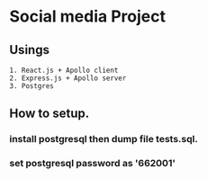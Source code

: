 # Social media Project
## Usings
	1. React.js + Apollo client
	2. Express.js + Apollo server 
	3. Postgres
## How to setup.
  ### install postgresql then dump file tests.sql.
  ### set postgresql password as '662001'
